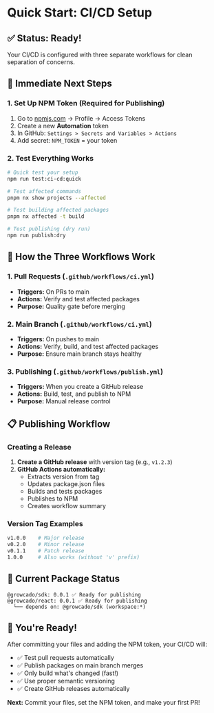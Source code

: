 # Quick Start: CI/CD Setup

## ✅ Status: Ready! 
Your CI/CD is configured with three separate workflows for clean separation of concerns.

## 🚀 Immediate Next Steps

### 1. Set Up NPM Token (Required for Publishing)
1. Go to [npmjs.com](https://www.npmjs.com) → Profile → Access Tokens
2. Create a new **Automation** token
3. In GitHub: `Settings > Secrets and Variables > Actions`
4. Add secret: `NPM_TOKEN` = your token

### 2. Test Everything Works
```bash
# Quick test your setup
npm run test:ci-cd:quick

# Test affected commands
pnpm nx show projects --affected

# Test building affected packages
pnpm nx affected -t build

# Test publishing (dry run)
npm run publish:dry
```

## 🎯 How the Three Workflows Work

### 1. **Pull Requests** (`.github/workflows/ci.yml`)
- **Triggers:** On PRs to main
- **Actions:** Verify and test affected packages
- **Purpose:** Quality gate before merging

### 2. **Main Branch** (`.github/workflows/ci.yml`)  
- **Triggers:** On pushes to main
- **Actions:** Verify, build, and test affected packages
- **Purpose:** Ensure main branch stays healthy

### 3. **Publishing** (`.github/workflows/publish.yml`)
- **Triggers:** When you create a GitHub release
- **Actions:** Build, test, and publish to NPM
- **Purpose:** Manual release control

## 📋 Publishing Workflow

### Creating a Release
1. **Create a GitHub release** with version tag (e.g., `v1.2.3`)
2. **GitHub Actions automatically:**
   - Extracts version from tag
   - Updates package.json files
   - Builds and tests packages
   - Publishes to NPM
   - Creates workflow summary

### Version Tag Examples
```bash
v1.0.0    # Major release
v0.2.0    # Minor release  
v0.1.1    # Patch release
1.0.0     # Also works (without 'v' prefix)
```

## 🧪 Current Package Status

```
@growcado/sdk: 0.0.1 ✅ Ready for publishing
@growcado/react: 0.0.1 ✅ Ready for publishing
  └── depends on: @growcado/sdk (workspace:*)
```

## 🎉 You're Ready!

After committing your files and adding the NPM token, your CI/CD will:
- ✅ Test pull requests automatically  
- ✅ Publish packages on main branch merges
- ✅ Only build what's changed (fast!)
- ✅ Use proper semantic versioning
- ✅ Create GitHub releases automatically

**Next:** Commit your files, set the NPM token, and make your first PR! 